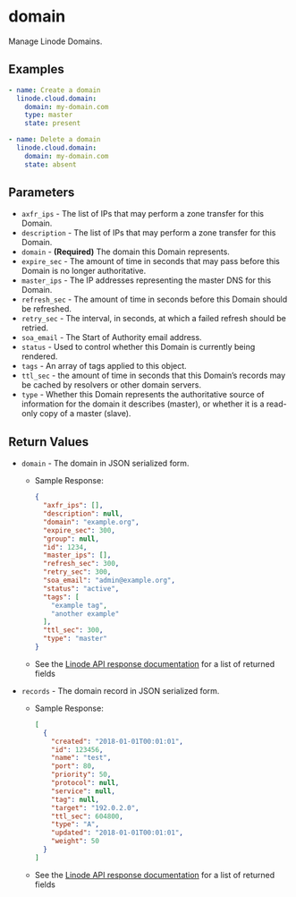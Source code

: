 # domain

Manage Linode Domains.


## Examples

```yaml
- name: Create a domain 
  linode.cloud.domain:
    domain: my-domain.com
    type: master
    state: present
```

```yaml
- name: Delete a domain
  linode.cloud.domain:
    domain: my-domain.com
    state: absent
```


## Parameters


- `axfr_ips` -  The list of IPs that may perform a zone transfer for this Domain. 
- `description` -  The list of IPs that may perform a zone transfer for this Domain. 
- `domain` - **(Required)** The domain this Domain represents. 
- `expire_sec` -  The amount of time in seconds that may pass before this Domain is no longer authoritative. 
- `master_ips` -  The IP addresses representing the master DNS for this Domain. 
- `refresh_sec` -  The amount of time in seconds before this Domain should be refreshed. 
- `retry_sec` -  The interval, in seconds, at which a failed refresh should be retried. 
- `soa_email` -  The Start of Authority email address. 
- `status` -  Used to control whether this Domain is currently being rendered. 
- `tags` -  An array of tags applied to this object. 
- `ttl_sec` -  the amount of time in seconds that this Domain’s records may be cached by resolvers or other domain servers. 
- `type` -  Whether this Domain represents the authoritative source of information for the domain it describes (master), or whether it is a read-only copy of a master (slave). 


## Return Values

- `domain` - The domain in JSON serialized form.

    - Sample Response:
        ```json
        {
          "axfr_ips": [],
          "description": null,
          "domain": "example.org",
          "expire_sec": 300,
          "group": null,
          "id": 1234,
          "master_ips": [],
          "refresh_sec": 300,
          "retry_sec": 300,
          "soa_email": "admin@example.org",
          "status": "active",
          "tags": [
            "example tag",
            "another example"
          ],
          "ttl_sec": 300,
          "type": "master"
        }
        ```
    - See the [Linode API response documentation](https://www.linode.com/docs/api/domains/#domain-view) for a list of returned fields


- `records` - The domain record in JSON serialized form.

    - Sample Response:
        ```json
        [
          {
            "created": "2018-01-01T00:01:01",
            "id": 123456,
            "name": "test",
            "port": 80,
            "priority": 50,
            "protocol": null,
            "service": null,
            "tag": null,
            "target": "192.0.2.0",
            "ttl_sec": 604800,
            "type": "A",
            "updated": "2018-01-01T00:01:01",
            "weight": 50
          }
        ]
        ```
    - See the [Linode API response documentation](https://www.linode.com/docs/api/domains/#domain-record-view) for a list of returned fields


